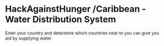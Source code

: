 # HackAgainstHunger /Caribbean - Water Distribution System

Enter your country and determine which countries near to you can give you aid by supplying water.